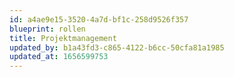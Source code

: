 ```yaml
---
id: a4ae9e15-3520-4a7d-bf1c-258d9526f357
blueprint: rollen
title: Projektmanagement
updated_by: b1a43fd3-c865-4122-b6cc-50cfa81a1985
updated_at: 1656599753
---
```

